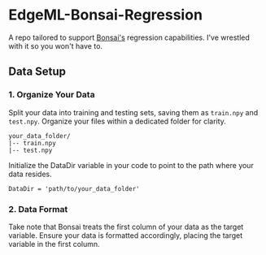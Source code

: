 # EdgeML-Bonsai-Regression

A repo tailored to support [Bonsai's](https://github.com/microsoft/EdgeML/tree/master) regression capabilities. I've wrestled with it so you won't have to.

## Data Setup


### 1. Organize Your Data

Split your data into training and testing sets, saving them as `train.npy` and `test.npy`. Organize your files within a dedicated folder for clarity.
```
your_data_folder/
|-- train.npy
|-- test.npy
```

Initialize the DataDir variable in your code to point to the path where your data resides. 
```
DataDir = 'path/to/your_data_folder'
```

### 2. Data Format

Take note that Bonsai treats the first column of your data as the target variable. Ensure your data is formatted accordingly, placing the target variable in the first column.

